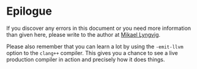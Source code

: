 # Epilogue

If you discover any errors in this document or you need more information than given here, please write to the author at
[Mikael Lyngvig](mailto:mikael@lyngvig.org).

Please also remember that you can learn a lot by using the `-emit-llvm` option to the `clang++` compiler.  This gives you a
chance to see a live production compiler in action and precisely how it does things.


